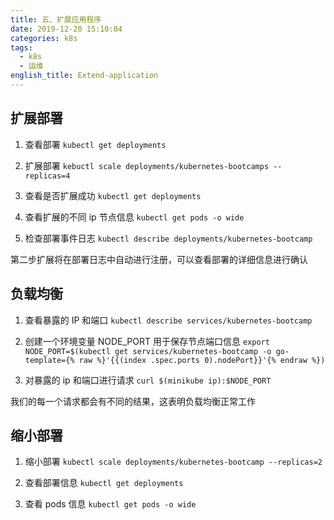 ```yaml
---
title: 五、扩展应用程序
date: 2019-12-20 15:10:04
categories: k8s
tags:
  - k8s
  - 运维
english_title: Extend-application
---
```


## 扩展部署

1. 查看部署
`kubectl get deployments`

2. 扩展部署
`kebuctl scale deployments/kubernetes-bootcamps --replicas=4`

3. 查看是否扩展成功
`kubectl get deployments`

4. 查看扩展的不同 ip 节点信息
`kubectl get pods -o wide`

5. 检查部署事件日志
`kubectl describe deployments/kubernetes-bootcamp`

第二步扩展将在部署日志中自动进行注册，可以查看部署的详细信息进行确认

## 负载均衡

1. 查看暴露的 IP 和端口
`kubectl describe services/kubernetes-bootcamp`

2. 创建一个环境变量 NODE_PORT 用于保存节点端口信息
`export NODE_PORT=$(kubectl get services/kubernetes-bootcamp -o go-template={% raw %}'{{(index .spec.ports 0).nodePort}}'{% endraw %})`

3. 对暴露的 ip 和端口进行请求
`curl $(minikube ip):$NODE_PORT`

我们的每一个请求都会有不同的结果，这表明负载均衡正常工作

## 缩小部署

1. 缩小部署
`kubectl scale deployments/kubernetes-bootcamp --replicas=2`

2. 查看部署信息
`kubectl get deployments`

3. 查看 pods 信息
`kubectl get pods -o wide`
